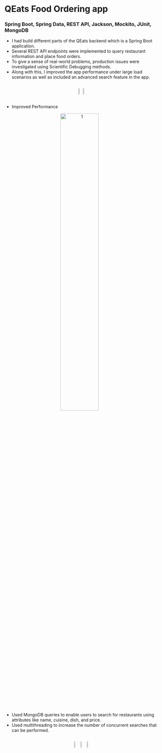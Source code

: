 # QEats Food Ordering app

<h3>Spring Boot, Spring Data, REST API, Jackson, Mockito, JUnit, MongoDB</h3>

- I had build different parts of the QEats backend which is a Spring Boot application.
- Several REST API endpoints were implemented to query restaurant information and place food orders.
- To give a sense of real-world problems, production issues were investigated using Scientific Debugging methods.
- Along with this, I improved the app performance under large load scenarios as well as included an advanced search feature in the app. 

<div style="display: flex; flex-wrap: wrap; justify-content: center; align-items: center;">
  <p align="center">
    <img src="https://user-images.githubusercontent.com/76871563/227513699-725a2d62-e08e-4835-a991-b1c104b552ce.png" alt="1" style="width:20%">  
    <img src="https://user-images.githubusercontent.com/76871563/227513705-fb21755e-fdbd-49b4-8885-d43825710a89.png" alt="1" style="width:20%">
  </p>
</div>


- Improved Performance
<p align="center">
  <img src="https://user-images.githubusercontent.com/76871563/227513718-034573b7-74f0-4a28-8001-2890f529d7ad.png" alt="1" style="margin-right: 10px; display: inline-block;" width="50%">
</p>


- Used MongoDB queries to enable users to search for restaurants using attributes like name, cuisine, dish, and price.
- Used multithreading to increase the number of concurrent searches that can be performed.
  
<div style="display: flex; flex-wrap: wrap; justify-content: center; align-items: center;">
  <p align="center">
    <img src="https://user-images.githubusercontent.com/76871563/227513730-41571c5c-2e96-42d0-804e-e882c34578d4.png" alt="1" style="width:20%">
    <img src="https://user-images.githubusercontent.com/76871563/227513742-557f9ee8-78a7-4edf-bf43-c86bdfc5ee2b.png" alt="1" style="width:20%">
    <img src="https://user-images.githubusercontent.com/76871563/227513749-632ea2b0-6aab-4abe-b560-a085aaeff5a7.png" alt="1" style="width:20%">
  </p>
  
</div>
